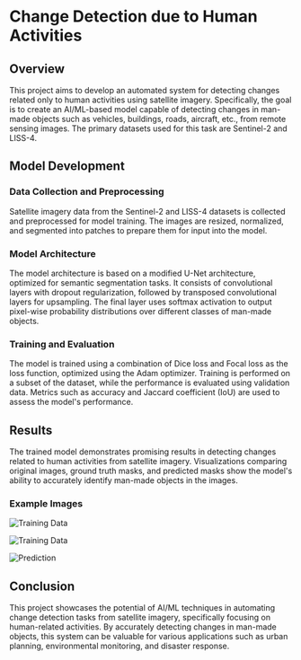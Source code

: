# Change Detection due to Human Activities

## Overview

This project aims to develop an automated system for detecting changes related only to human activities using satellite imagery. Specifically, the goal is to create an AI/ML-based model capable of detecting changes in man-made objects such as vehicles, buildings, roads, aircraft, etc., from remote sensing images. The primary datasets used for this task are Sentinel-2 and LISS-4.

## Model Development

### Data Collection and Preprocessing

Satellite imagery data from the Sentinel-2 and LISS-4 datasets is collected and preprocessed for model training. The images are resized, normalized, and segmented into patches to prepare them for input into the model.

### Model Architecture

The model architecture is based on a modified U-Net architecture, optimized for semantic segmentation tasks. It consists of convolutional layers with dropout regularization, followed by transposed convolutional layers for upsampling. The final layer uses softmax activation to output pixel-wise probability distributions over different classes of man-made objects.

### Training and Evaluation

The model is trained using a combination of Dice loss and Focal loss as the loss function, optimized using the Adam optimizer. Training is performed on a subset of the dataset, while the performance is evaluated using validation data. Metrics such as accuracy and Jaccard coefficient (IoU) are used to assess the model's performance.

## Results

The trained model demonstrates promising results in detecting changes related to human activities from satellite imagery. Visualizations comparing original images, ground truth masks, and predicted masks show the model's ability to accurately identify man-made objects in the images.

### Example Images

![Training Data](https://github.com/username/repository/blob/main/training_data.png)

![Training Data](https://github.com/username/repository/blob/main/training_data.png)

![Prediction]([https://github.com/username/repository/blob/main/training_data.png](https://github.com/Aryan-xo/Satellite-Image-Segmentation-and-Change-Detection-Smart-India-Hackathon-Grand-Finale/blob/main/Prediction.png))

## Conclusion

This project showcases the potential of AI/ML techniques in automating change detection tasks from satellite imagery, specifically focusing on human-related activities. By accurately detecting changes in man-made objects, this system can be valuable for various applications such as urban planning, environmental monitoring, and disaster response.
